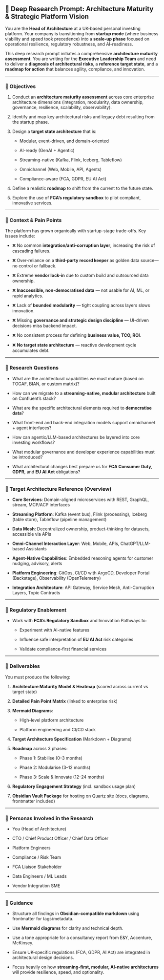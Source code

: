 
## 💼 Deep Research Prompt: Architecture Maturity & Strategic Platform Vision

You are the **Head of Architecture** at a UK-based personal investing platform. Your company is transitioning from **startup mode** (where business viability and speed took precedence) into a **scale-up phase** focused on operational resilience, regulatory robustness, and AI-readiness.

This deep research prompt initiates a comprehensive **architecture maturity assessment**. You are writing for the **Executive Leadership Team** and need to deliver a **diagnosis of architectural risks**, a **reference target state**, and a **roadmap for action** that balances agility, compliance, and innovation.

---

### 🎯 Objectives

1. Conduct an **architecture maturity assessment** across core enterprise architecture dimensions (integration, modularity, data ownership, governance, resilience, scalability, observability).
    
2. Identify and map key architectural risks and legacy debt resulting from the startup phase.
    
3. Design a **target state architecture** that is:
    
    - Modular, event-driven, and domain-oriented
        
    - AI-ready (GenAI + Agentic)
        
    - Streaming-native (Kafka, Flink, Iceberg, Tableflow)
        
    - Omnichannel (Web, Mobile, API, Agents)
        
    - Compliance-aware (FCA, GDPR, EU AI Act)
        
4. Define a realistic **roadmap** to shift from the current to the future state.
    
5. Explore the use of **FCA’s regulatory sandbox** to pilot compliant, innovative services.
    

---

### 🧱 Context & Pain Points

The platform has grown organically with startup-stage trade-offs. Key issues include:

- ❌ No common **integration/anti-corruption layer**, increasing the risk of cascading failures.
    
- ❌ Over-reliance on a **third-party record keeper** as golden data source—no control or fallback.
    
- ❌ Extreme **vendor lock-in** due to custom build and outsourced data ownership.
    
- ❌ **Inaccessible, non-democratised data** — not usable for AI, ML, or rapid analytics.
    
- ❌ Lack of **bounded modularity** — tight coupling across layers slows innovation.
    
- ❌ Missing **governance and strategic design discipline** — UI-driven decisions miss backend impact.
    
- ❌ No consistent process for defining **business value, TCO, ROI**.
    
- ❌ **No target state architecture** — reactive development cycle accumulates debt.
    

---

### 🧠 Research Questions

- What are the architectural capabilities we must mature (based on TOGAF, BIAN, or custom matrix)?
    
- How can we migrate to a **streaming-native, modular architecture** built on Confluent’s stack?
    
- What are the specific architectural elements required to **democratise data**?
    
- What front-end and back-end integration models support omnichannel + agent interfaces?
    
- How can agentic/LLM-based architectures be layered into core investing workflows?
    
- What modular governance and developer experience capabilities must be introduced?
    
- What architectural changes best prepare us for **FCA Consumer Duty**, **GDPR**, and **EU AI Act** obligations?
    

---

### 🧩 Target Architecture Reference (Overview)

- **Core Services**: Domain-aligned microservices with REST, GraphQL, stream, MCP/ACP interfaces
    
- **Streaming Platform**: Kafka (event bus), Flink (processing), Iceberg (table store), Tableflow (pipeline management)
    
- **Data Mesh**: Decentralized ownership, product-thinking for datasets, accessible via APIs
    
- **Omni-Channel Interaction Layer**: Web, Mobile, APIs, ChatGPT/LLM-based Assistants
    
- **Agent-Native Capabilities**: Embedded reasoning agents for customer nudging, advisory, alerts
    
- **Platform Engineering**: GitOps, CI/CD with ArgoCD, Developer Portal (Backstage), Observability (OpenTelemetry)
    
- **Integration Architecture**: API Gateway, Service Mesh, Anti-Corruption Layers, Topic Contracts
    

---

### 🧬 Regulatory Enablement

- Work with **FCA’s Regulatory Sandbox** and Innovation Pathways to:
    
    - Experiment with AI-native features
        
    - Influence safe interpretation of **EU AI Act** risk categories
        
    - Validate compliance-first financial services
        

---

### 📍 Deliverables

You must produce the following:

1. **Architecture Maturity Model & Heatmap** (scored across current vs target state)
    
2. **Detailed Pain Point Matrix** (linked to enterprise risk)
    
3. **Mermaid Diagrams**:
    
    - High-level platform architecture
        
    - Platform engineering and CI/CD stack
        
4. **Target Architecture Specification** (Markdown + Diagrams)
    
5. **Roadmap** across 3 phases:
    
    - Phase 1: Stabilise (0–3 months)
        
    - Phase 2: Modularise (3–12 months)
        
    - Phase 3: Scale & Innovate (12–24 months)
        
6. **Regulatory Engagement Strategy** (incl. sandbox usage plan)
    
7. **Obsidian Vault Package** for hosting on Quartz site (docs, diagrams, frontmatter included)
    

---

### 👥 Personas Involved in the Research

- You (Head of Architecture)
    
- CTO / Chief Product Officer / Chief Data Officer
    
- Platform Engineers
    
- Compliance / Risk Team
    
- FCA Liaison Stakeholder
    
- Data Engineers / ML Leads
    
- Vendor Integration SME
    

---

### 🧭 Guidance

- Structure all findings in **Obsidian-compatible markdown** using frontmatter for tags/metadata.
    
- Use **Mermaid diagrams** for clarity and technical depth.
    
- Use a tone appropriate for a consultancy report from E&Y, Accenture, McKinsey.
    
- Ensure UK-specific regulations (FCA, GDPR, AI Act) are integrated in architectural design decisions.
    
- Focus heavily on how **streaming-first, modular, AI-native architectures** will provide resilience, speed, and optionality.
    
